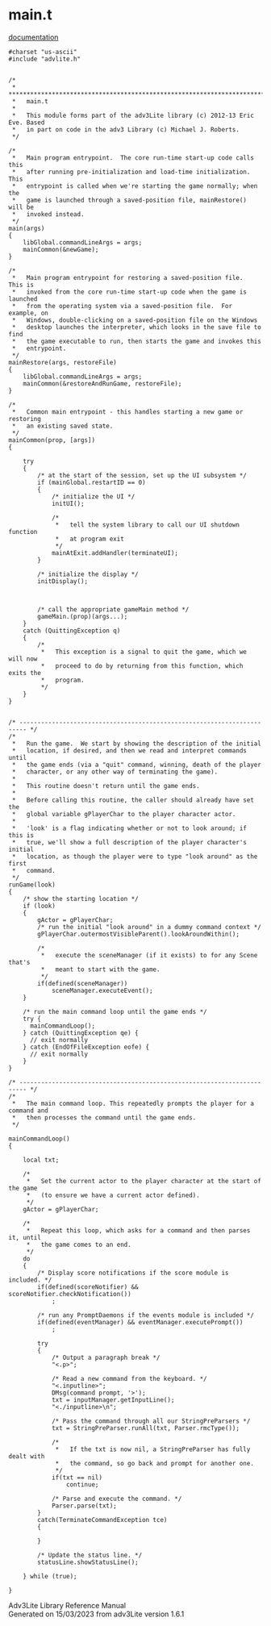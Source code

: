 ---
---
# main.t

[documentation](../file/main.t.html)

    #charset "us-ascii"
    #include "advlite.h"


    /*
     *   **************************************************************************
     *   main.t
     *
     *   This module forms part of the adv3Lite library (c) 2012-13 Eric Eve. Based
     *   in part on code in the adv3 Library (c) Michael J. Roberts.
     */

    /*
     *   Main program entrypoint.  The core run-time start-up code calls this
     *   after running pre-initialization and load-time initialization.  This
     *   entrypoint is called when we're starting the game normally; when the
     *   game is launched through a saved-position file, mainRestore() will be
     *   invoked instead.  
     */
    main(args)
    {
        libGlobal.commandLineArgs = args;
        mainCommon(&newGame);
    }

    /*
     *   Main program entrypoint for restoring a saved-position file.  This is
     *   invoked from the core run-time start-up code when the game is launched
     *   from the operating system via a saved-position file.  For example, on
     *   Windows, double-clicking on a saved-position file on the Windows
     *   desktop launches the interpreter, which looks in the save file to find
     *   the game executable to run, then starts the game and invokes this
     *   entrypoint.  
     */
    mainRestore(args, restoreFile)
    {
        libGlobal.commandLineArgs = args;
        mainCommon(&restoreAndRunGame, restoreFile);
    }

    /*
     *   Common main entrypoint - this handles starting a new game or restoring
     *   an existing saved state. 
     */
    mainCommon(prop, [args])
    {
        
        try
        {
            /* at the start of the session, set up the UI subsystem */
            if (mainGlobal.restartID == 0)
            {
                /* initialize the UI */
                initUI();

                /* 
                 *   tell the system library to call our UI shutdown function
                 *   at program exit 
                 */
                mainAtExit.addHandler(terminateUI);
            }

            /* initialize the display */
            initDisplay();

           
            
            /* call the appropriate gameMain method */
            gameMain.(prop)(args...);
        }
        catch (QuittingException q)
        {
            /* 
             *   This exception is a signal to quit the game, which we will now
             *   proceed to do by returning from this function, which exits the
             *   program. 
             */
        }
    }


    /* ------------------------------------------------------------------------ */
    /*
     *   Run the game.  We start by showing the description of the initial
     *   location, if desired, and then we read and interpret commands until
     *   the game ends (via a "quit" command, winning, death of the player
     *   character, or any other way of terminating the game).
     *   
     *   This routine doesn't return until the game ends.
     *   
     *   Before calling this routine, the caller should already have set the
     *   global variable gPlayerChar to the player character actor.
     *   
     *   'look' is a flag indicating whether or not to look around; if this is
     *   true, we'll show a full description of the player character's initial
     *   location, as though the player were to type "look around" as the first
     *   command.  
     */
    runGame(look)
    {
        /* show the starting location */
        if (look)
        {
            gActor = gPlayerChar;
            /* run the initial "look around" in a dummy command context */
            gPlayerChar.outermostVisibleParent().lookAroundWithin();
            
            /* 
             *   execute the sceneManager (if it exists) to for any Scene that's
             *   meant to start with the game.
             */
            if(defined(sceneManager))
                sceneManager.executeEvent();
        }

        /* run the main command loop until the game ends */
        try {
          mainCommandLoop();
        } catch (QuittingException qe) {
          // exit normally
        } catch (EndOfFileException eofe) {
          // exit normally
        }
    }

    /* ------------------------------------------------------------------------ */
    /* 
     *   The main command loop. This repeatedly prompts the player for a command and
     *   then processes the command until the game ends.
     */

    mainCommandLoop()
    {

        local txt;

        /* 
         *   Set the current actor to the player character at the start of the game
         *   (to ensure we have a current actor defined).
         */
        gActor = gPlayerChar;
        
        /* 
         *   Repeat this loop, which asks for a command and then parses it, until
         *   the game comes to an end.
         */
        do
        {
            /* Display score notifications if the score module is included. */
            if(defined(scoreNotifier) && scoreNotifier.checkNotification())
                ;
            
            /* run any PromptDaemons if the events module is included */
            if(defined(eventManager) && eventManager.executePrompt())
                ;
            
            try
            {
                /* Output a paragraph break */
                "<.p>";
                
                /* Read a new command from the keyboard. */
                "<.inputline>";
                DMsg(command prompt, '>');
                txt = inputManager.getInputLine();
                "<./inputline>\n";   
                
                /* Pass the command through all our StringPreParsers */
                txt = StringPreParser.runAll(txt, Parser.rmcType());
                
                /* 
                 *   If the txt is now nil, a StringPreParser has fully dealt with
                 *   the command, so go back and prompt for another one.
                 */        
                if(txt == nil)
                    continue;
                
                /* Parse and execute the command. */
                Parser.parse(txt);
            }
            catch(TerminateCommandException tce)
            {
                
            }
            
            /* Update the status line. */
            statusLine.showStatusLine();
            
        } while (true);    
        
    }

<div class="ftr">

Adv3Lite Library Reference Manual  
Generated on 15/03/2023 from adv3Lite version 1.6.1

</div>
